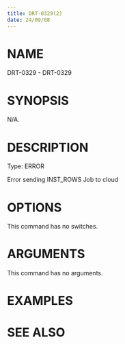 ```yaml
---
title: DRT-0329(2)
date: 24/09/08
---
```


# NAME

DRT-0329 - DRT-0329

# SYNOPSIS

N/A.

# DESCRIPTION

Type: ERROR

Error sending INST_ROWS Job to cloud

# OPTIONS

This command has no switches.

# ARGUMENTS

This command has no arguments.

# EXAMPLES

# SEE ALSO
